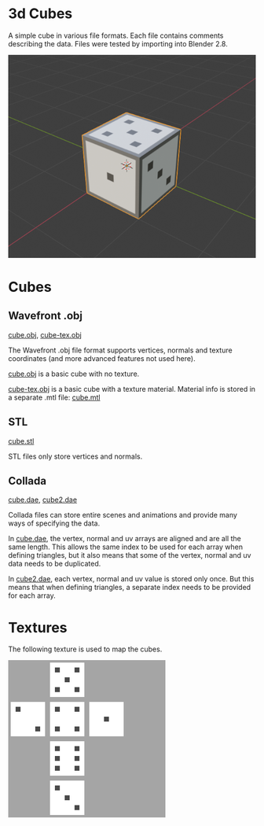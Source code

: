 # 3d Cubes

A simple cube in various file formats. Each file contains comments describing the data.
Files were tested by importing into Blender 2.8.

![Cube screenshot](cube-ss.png)

# Cubes

## Wavefront .obj

[cube.obj](cube.obj), [cube-tex.obj](cube-tex.obj)

The Wavefront .obj file format supports vertices, normals and texture coordinates
(and more advanced features not used here).

[cube.obj](cube.obj) is a basic cube with no texture.

[cube-tex.obj](cube-tex.obj) is a basic cube with a texture material.
Material info is stored in a separate .mtl file: [cube.mtl](cube.mtl)

## STL

[cube.stl](cube.stl)

STL files only store vertices and normals.

## Collada

[cube.dae](cube.dae),  [cube2.dae](cube2.dae)

Collada files can store entire scenes and animations and provide many ways of specifying the data.

In [cube.dae](cube.dae), the vertex, normal and uv arrays are aligned and are all the same length.
This allows the same index to be used for each array when defining triangles, but it also
means that some of the vertex, normal and uv data needs to be duplicated.

In [cube2.dae](cube2.dae), each vertex, normal and uv value is stored only once.
But this means that when defining triangles, a separate index needs to be provided for each array.

# Textures

The following texture is used to map the cubes.

![Cube texture](cube-tex.png)
